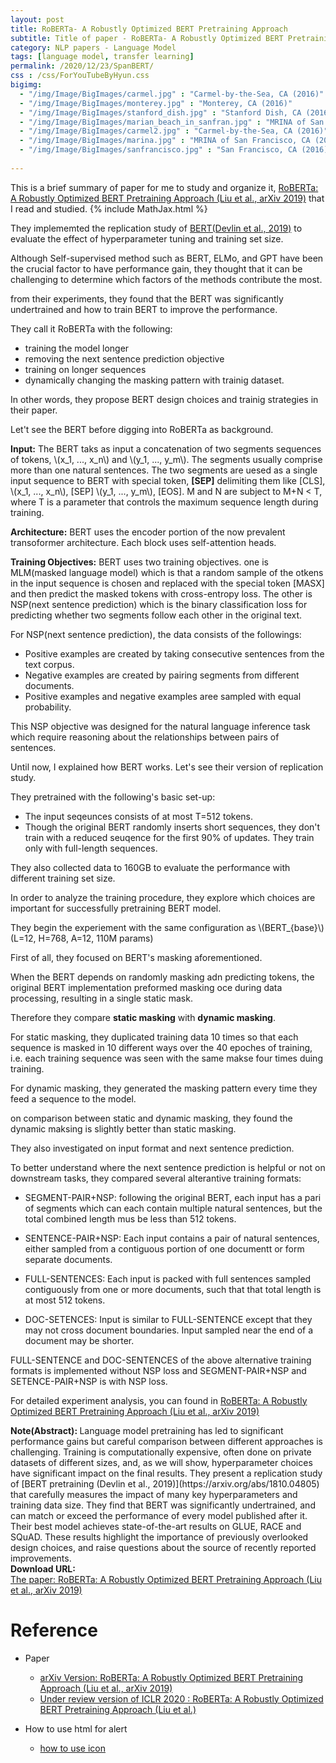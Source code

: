 ```yaml
---
layout: post
title: RoBERTa- A Robustly Optimized BERT Pretraining Approach
subtitle: Title of paper - RoBERTa- A Robustly Optimized BERT Pretraining Approach
category: NLP papers - Language Model
tags: [language model, transfer learning]
permalink: /2020/12/23/SpanBERT/
css : /css/ForYouTubeByHyun.css
bigimg: 
  - "/img/Image/BigImages/carmel.jpg" : "Carmel-by-the-Sea, CA (2016)"
  - "/img/Image/BigImages/monterey.jpg" : "Monterey, CA (2016)"
  - "/img/Image/BigImages/stanford_dish.jpg" : "Stanford Dish, CA (2016)"
  - "/img/Image/BigImages/marian_beach_in_sanfran.jpg" : "MRINA of San Francisco, CA (2016)"
  - "/img/Image/BigImages/carmel2.jpg" : "Carmel-by-the-Sea, CA (2016)"
  - "/img/Image/BigImages/marina.jpg" : "MRINA of San Francisco, CA (2016)"
  - "/img/Image/BigImages/sanfrancisco.jpg" : "San Francisco, CA (2016)"
  
---
```


This is a brief summary of paper for me to study and organize it, [RoBERTa: A Robustly Optimized BERT Pretraining Approach (Liu et al., arXiv 2019)](https://arxiv.org/abs/1907.11692) that I read and studied. 
{% include MathJax.html %}


They implememted the replication study of [BERT(Devlin et al., 2019)](https://arxiv.org/abs/1810.04805) to evaluate the effect of hyperparameter tuning and training set size.

Although Self-supervised method such as BERT, ELMo, and GPT have been the crucial factor to have performance gain, they thought that it can be challenging to determine which factors of the methods contribute the most.

from their experiments, they found that the BERT was significantly undertrained and how to train BERT to improve the performance. 

They call it RoBERTa with the following:
  
  - training the model longer
  - removing the next sentence prediction objective
  - training on longer sequences 
  - dynamically changing the masking pattern with trainig dataset.

In other words, they propose BERT design choices and trainig strategies in their paper. 

Let't see the BERT before digging into RoBERTa as background. 

**Input:** The BERT taks as input a concatenation of two segments sequences of tokens, \\(x_1, ..., x_n\\) and \\(y_1, ..., y_m\\). The segments usually comprise more than one natural sentences. The two segments are uesed as a single input sequence to BERT with special token, **\[SEP\]** delimiting them like \[CLS\], \\(x_1, ..., x_n\\), \[SEP\] \\(y_1, ..., y_m\\), \[EOS\]. M and N are subject to M+N < T, where T is a parameter that controls the maximum sequence length during training.

**Architecture:** BERT uses the encoder portion of the now prevalent transoformer architecture. Each block uses self-attention heads. 

**Training Objectives:** BERT uses two training objectives. one is MLM(masked language model) which is that a random sample of the otkens in the input sequence is chosen and replaced with the special token \[MASX\] and then predict the masked tokens with cross-entropy loss. The other is NSP(next sentence prediction) which is the binary classification loss for predicting whether two segments follow each other in the original text. 

For NSP(next sentence prediction), the data consists of the followings:

  - Positive examples are created by taking consecutive sentences from the text corpus.
  - Negative examples are created by pairing segments from different documents.
  - Positive examples and negative examples aree sampled with equal probability.
  
This NSP objective was designed for the natural language inference task which require reasoning about the relationships between pairs of sentences.

Until now, I explained how BERT works. Let's see their version of replication study. 

They pretrained with the following's basic set-up:

  - The input seqeunces consists of at most T=512 tokens. 
  - Though the original BERT randomly inserts short sequences, they don't train with a reduced seuqence for the first 90% of updates. They train only with full-length sequences.
  
They also collected data to 160GB to evaluate the performance with different training set size.

In order to analyze the training procedure, they explore which choices are important for successfully pretraining BERT model. 

They begin the experiement with the same configuration as \\(BERT_{base}\\) (L=12, H=768, A=12, 110M params)

First of all, they focused on BERT's masking aforementioned. 

When the BERT depends on randomly masking adn predicting tokens, the original BERT implementation preformed masking oce during data processing, resulting  in a single static mask. 

Therefore they compare **static masking** with **dynamic masking**.

For static masking, they duplicated training data 10 times so that each sequence is masked in 10 different ways over the 40 epoches of training, i.e. each training sequence was seen with the same makse four times duing training. 

For dynamic masking, they generated the masking pattern every time they feed a sequence to the model.

on comparison between static and dynamic masking, they found the dynamic maksing is slightly better than static masking.

They also investigated on input format and next sentence prediction. 

To better understand where the next sentence prediction is helpful or not on downstream tasks, they compared several alterantive training formats:

  - SEGMENT-PAIR+NSP: following the original BERT, each input has a pari of segments which can each contain multiple natural sentences, but the total combined length mus be less than 512 tokens.
  
  - SENTENCE-PAIR+NSP: Each input contains a pair of natural sentences, either sampled from a contiguous portion of one documentt or form separate documents.
  
  - FULL-SENTENCES: Each input is packed with full sentences sampled contiguously from one or more documents, such that that total length is at most 512 tokens.
  
  - DOC-SETENCES: Input is similar to FULL-SENTENCE except that they may not cross document boundaries. Input sampled near the end of a document may be shorter. 
  
FULL-SENTENCE and DOC-SENTENCES of the above alternative training formats is implemented without NSP loss and SEGMENT-PAIR+NSP and SETENCE-PAIR+NSP is with NSP loss.

For detailed experiment analysis, you can found in [RoBERTa: A Robustly Optimized BERT Pretraining Approach (Liu et al., arXiv 2019)](https://arxiv.org/abs/1907.11692)
  
<div class="alert alert-info" role="alert"><i class="fa fa-info-circle"></i> <b>Note(Abstract): </b>
Language model pretraining has led to significant performance gains but careful comparison between different approaches is challenging. Training is computationally expensive, often done on private datasets of different sizes, and, as we will show, hyperparameter choices have significant impact on the final results. They present a replication study of [BERT pretraining (Devlin et al., 2019)](https://arxiv.org/abs/1810.04805) that carefully measures the impact of many key hyperparameters and training data size. They find that BERT was significantly undertrained, and can match or exceed the performance of every model published after it. Their best model achieves state-of-the-art results on GLUE, RACE and SQuAD. These results highlight the importance of previously overlooked design choices, and raise questions about the source of recently reported improvements. 
</div>
    
<div class="alert alert-success" role="alert"><i class="fa fa-paperclip fa-lg"></i> <b>Download URL: </b><br>
  <a href="https://arxiv.org/abs/1907.11692">The paper: RoBERTa: A Robustly Optimized BERT Pretraining Approach (Liu et al., arXiv 2019)</a>
</div>

# Reference 

- Paper 
  - [arXiv Version: RoBERTa: A Robustly Optimized BERT Pretraining Approach (Liu et al., arXiv 2019)](https://arxiv.org/abs/1907.11692)
  - [Under review version of ICLR 2020 : RoBERTa: A Robustly Optimized BERT Pretraining Approach (Liu et al.)](https://openreview.net/forum?id=SyxS0T4tvS)
  
- How to use html for alert
  - [how to use icon](http://idratherbewriting.com/documentation-theme-jekyll/mydoc_icons.html)
    


